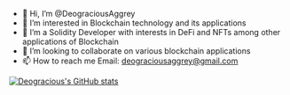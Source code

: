 - 👋 Hi, I’m @DeograciousAggrey
- 👀 I’m interested in Blockchain technology and its applications
- 🌱 I’m a Solidity Developer with interests in DeFi and NFTs among other applications of Blockchain
- 💞️ I’m looking to collaborate on various blockchain applications
- 📫 How to reach me Email: deograciousaggrey@gmail.com


[![Deogracious's GitHub stats](https://github-readme-stats.vercel.app/api?username=DeograciousAggrey)](https://github.com/DeograciousAggrey/github-readme-stats)


<!---
DeograciousAggrey/DeograciousAggrey is a ✨ special ✨ repository because its `README.md` (this file) appears on your GitHub profile.
You can click the Preview link to take a look at your changes.
--->
